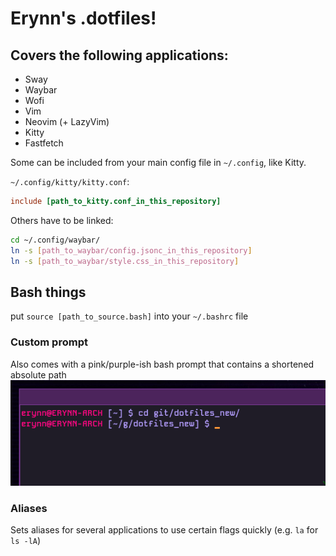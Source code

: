 # Erynn's .dotfiles!

## Covers the following applications:
- Sway
- Waybar
- Wofi
- Vim
- Neovim (+ LazyVim)
- Kitty
- Fastfetch

Some can be included from your main config file in `~/.config`, like Kitty.

`~/.config/kitty/kitty.conf`:
```conf
include [path_to_kitty.conf_in_this_repository]
```

Others have to be linked:
```bash
cd ~/.config/waybar/
ln -s [path_to_waybar/config.jsonc_in_this_repository]
ln -s [path_to_waybar/style.css_in_this_repository]
```

## Bash things
put `source [path_to_source.bash]` into your `~/.bashrc` file

### Custom prompt
Also comes with a pink/purple-ish bash prompt that contains a shortened absolute path
![custom prompt image](https://raw.githubusercontent.com/foorpyxof/dotfiles/refs/heads/master/assets/prompt.png)

### Aliases
Sets aliases for several applications to use certain flags quickly (e.g. `la` for `ls -lA`)
